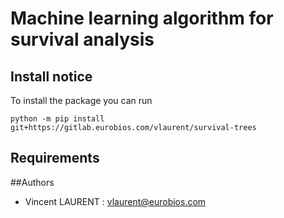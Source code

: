 # Machine learning algorithm for survival analysis

## Install notice

To install the package you can run


    python -m pip install git+https://gitlab.eurobios.com/vlaurent/survival-trees




## Requirements




##Authors

- Vincent LAURENT : vlaurent@eurobios.com
